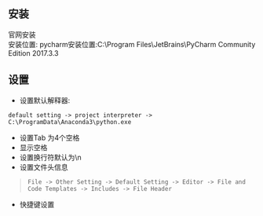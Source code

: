 
## 安装

官网安装  
安装位置: pycharm安装位置:C:\Program Files\JetBrains\PyCharm Community Edition 2017.3.3

## 设置

- 设置默认解释器:  
 
`default setting -> project interpreter -> C:\ProgramData\Anaconda3\python.exe`

- 设置Tab 为4个空格
- 显示空格
- 设置换行符默认为\n
- 设置文件头信息

> ` File -> Other Setting -> Default Setting -> Editor -> File and Code Templates -> Includes -> File Header `

- 快捷键设置
